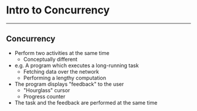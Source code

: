 # Intro to Concurrency

---

## Concurrency

- Perform two activities at the same time
  - Conceptually different
- e.g. A program which executes a long-running task
  - Fetching data over the network
  - Performing a lengthy computation
- The program displays "feedback" to the user
  - "Hourglass" cursor
  - Progress counter
- The task and the feedback are performed at the same time